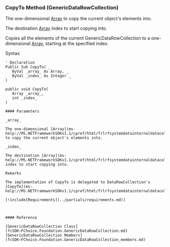 ﻿### CopyTo Method (GenericDataRowCollection)

The one-dimensional [Array](ms-help://MS.NETFrameworkSDKv1.1/cpref/html/frlrfsystemdatainternaldatacollectionbaseclasscopytotopic.htm) to copy the current object's elements into.

The destination [Array](ms-help://MS.NETFrameworkSDKv1.1/cpref/html/frlrfsystemdatainternaldatacollectionbaseclasscopytotopic.htm) index to start copying into.

Copies all the elements of the current GenericDataRowCollection to a one-dimensional [Array](ms-help://MS.NETFrameworkSDKv1.1/cpref/html/frlrfsystemarrayclasstopic.htm), starting at the specified index.

Syntax

```vbnet
' Declaration
Public Sub CopyTo( _
   ByVal _array_ As Array, _
   ByVal _index_ As Integer _
) 

public void CopyTo( 
   Array _array_,
   int _index_
)

#### Parameters

_array_

The one-dimensional [Array](ms-help://MS.NETFrameworkSDKv1.1/cpref/html/frlrfsystemdatainternaldatacollectionbaseclasscopytotopic.htm) to copy the current object's elements into.

_index_

The destination [Array](ms-help://MS.NETFrameworkSDKv1.1/cpref/html/frlrfsystemdatainternaldatacollectionbaseclasscopytotopic.htm) index to start copying into.

Remarks

The implementation of CopyTo is delegated to DataRowCollection's [CopyTo](ms-help://MS.NETFrameworkSDKv1.1/cpref/html/frlrfsystemdatainternaldatacollectionbaseclasscopytotopic.htm)

[!include[Requirements](../partials/requirements.md)]



#### Reference

[GenericDataRowCollection Class](fcSDK~FChoice.Foundation.GenericDataRowCollection.md)  
[GenericDataRowCollection Members](fcSDK~FChoice.Foundation.GenericDataRowCollection_members.md)